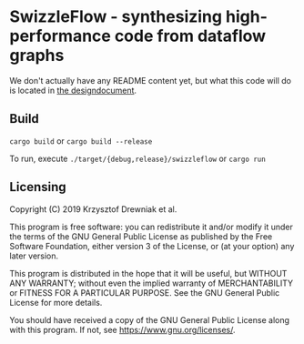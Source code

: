 # SwizzleFlow - synthesizing high-performance code from dataflow graphs

We don't actually have any README content yet, but what this code will
do is located in [the designdocument](https://www.overleaf.com/read/twvwgqfbxmyx).

## Build
`cargo build` or `cargo build --release`

To run, execute `./target/{debug,release}/swizzleflow` or `cargo run`
## Licensing
Copyright (C) 2019 Krzysztof Drewniak et al.

This program is free software: you can redistribute it and/or modify
it under the terms of the GNU General Public License as published by
the Free Software Foundation, either version 3 of the License, or
(at your option) any later version.

This program is distributed in the hope that it will be useful,
but WITHOUT ANY WARRANTY; without even the implied warranty of
MERCHANTABILITY or FITNESS FOR A PARTICULAR PURPOSE.  See the
GNU General Public License for more details.

You should have received a copy of the GNU General Public License
along with this program.  If not, see <https://www.gnu.org/licenses/>.
